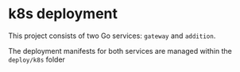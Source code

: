 # k8s deployment

This project consists of two Go services: `gateway` and `addition`.

The deployment manifests for both services are managed within the `deploy/k8s` folder
